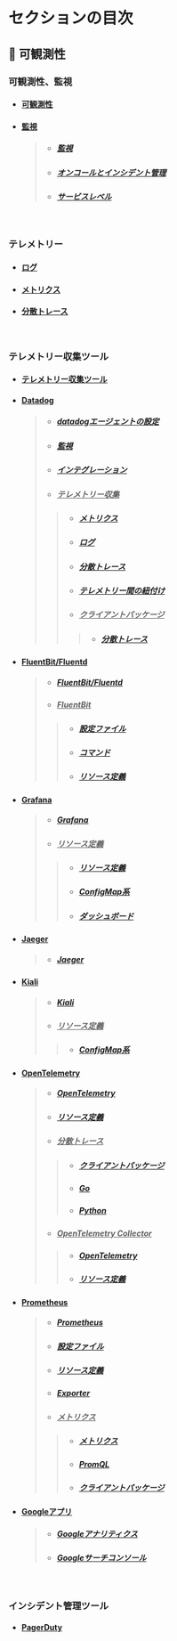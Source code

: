 
# セクションの目次

## 🔎 可観測性

### 可観測性、監視

* #### [︎可観測性](https://hiroki-it.github.io/tech-notebook/observability/observability.html)

* #### <u>監視</u>
  > * ##### [︎監視](https://hiroki-it.github.io/tech-notebook/observability/observability_monitoring.html)
  > * ##### [︎オンコールとインシデント管理](https://hiroki-it.github.io/tech-notebook/observability/observability_monitoring_oncall_incident_management.html)
  > * ##### [︎サービスレベル](https://hiroki-it.github.io/tech-notebook/observability/observability_monitoring_service_level.html)

<br>

### テレメトリー

* #### [ログ](https://hiroki-it.github.io/tech-notebook/observability/observability_telemetry_log.html)

* #### [メトリクス](https://hiroki-it.github.io/tech-notebook/observability/observability_telemetry_metrics.html)

* #### [分散トレース](https://hiroki-it.github.io/tech-notebook/observability/observability_telemetry_trace.html)

<br>

### テレメトリー収集ツール

* #### [テレメトリー収集ツール](https://hiroki-it.github.io/tech-notebook/observability/observability_telemetry_tools.html)

* #### <u>Datadog</u>
  > * ##### [︎datadogエージェントの設定](https://hiroki-it.github.io/tech-notebook/observability/observability_telemetry_tools_datadog_agent_conf.html)
  > * ##### [︎監視](https://hiroki-it.github.io/tech-notebook/observability/observability_telemetry_tools_datadog_monitoring.html)
  > * ##### [︎インテグレーション](https://hiroki-it.github.io/tech-notebook/observability/observability_telemetry_tools_datadog_integration.html)
  > * ##### <u>テレメトリー収集</u>
  > > * ##### [︎メトリクス](https://hiroki-it.github.io/tech-notebook/observability/observability_telemetry_tools_datadog_metrics.html)
  > > * ##### [︎ログ](https://hiroki-it.github.io/tech-notebook/observability/observability_telemetry_tools_datadog_log.html)
  > > * ##### [分散トレース](https://hiroki-it.github.io/tech-notebook/observability/observability_telemetry_tools_datadog_trace.html)
  > > * ##### [テレメトリー間の紐付け](https://hiroki-it.github.io/tech-notebook/observability/observability_telemetry_tools_datadog_telemetry_association.html)
  > > * ##### <u>クライアントパッケージ</u>
  > > > * ##### [分散トレース](https://hiroki-it.github.io/tech-notebook/observability/observability_telemetry_tools_datadog_client_package_trace.html)

* #### <u>FluentBit/Fluentd</u>
  > * ##### [FluentBit/Fluentd](https://hiroki-it.github.io/tech-notebook/observability/observability_telemetry_tools_fluentbit_fluentd.html)
  > * ##### <u>FluentBit</u>
  > > * ##### [設定ファイル](https://hiroki-it.github.io/tech-notebook/observability/observability_telemetry_tools_fluentbit_conf.html)
  > > * ##### [コマンド](https://hiroki-it.github.io/tech-notebook/observability/observability_telemetry_tools_fluentbit_command.html)
  > > * ##### [︎リソース定義](https://hiroki-it.github.io/tech-notebook/observability/observability_telemetry_tools_fluentbit_resource_definition.html)

* #### <u>Grafana</u>
  > * ##### [︎Grafana](https://hiroki-it.github.io/tech-notebook/observability/observability_telemetry_tools_grafana.html)
  > * ##### <u>リソース定義</u>
  > > * ##### [︎リソース定義](https://hiroki-it.github.io/tech-notebook/observability/observability_telemetry_tools_grafana_resource_definition.html)
  > > * ##### [ConfigMap系](https://hiroki-it.github.io/tech-notebook/observability/observability_telemetry_tools_grafana_resource_definition_configmap.html)
  > > * ##### [ダッシュボード](https://hiroki-it.github.io/tech-notebook/observability/observability_telemetry_tools_grafana_resource_definition_dashboard.html)

* #### <u>Jaeger</u>
  > * ##### [Jaeger](https://hiroki-it.github.io/tech-notebook/observability/observability_telemetry_tools_jaeger.html)

* #### <u>Kiali</u>
  > * ##### [︎Kiali](https://hiroki-it.github.io/tech-notebook/observability/observability_telemetry_tools_kiali.html)
  > * ##### <u>リソース定義</u>
  > > * ##### [ConfigMap系](https://hiroki-it.github.io/tech-notebook/observability/observability_telemetry_tools_kiali_resource_definition_configmap.html)

* #### <u>OpenTelemetry</u>
  > * ##### [OpenTelemetry](https://hiroki-it.github.io/tech-notebook/observability/observability_telemetry_tools_open_telemetry.html)
  > * ##### [リソース定義](https://hiroki-it.github.io/tech-notebook/observability/observability_telemetry_tools_open_telemetry_resource_definition.html)
  > * ##### <u>分散トレース</u>
  > > * ##### [クライアントパッケージ](https://hiroki-it.github.io/tech-notebook/observability/observability_telemetry_tools_open_telemetry_client_package_trace.html)
  > > * ##### [Go](https://hiroki-it.github.io/tech-notebook/observability/observability_telemetry_tools_open_telemetry_client_package_trace_go.html)
  > > * ##### [Python](https://hiroki-it.github.io/tech-notebook/observability/observability_telemetry_tools_open_telemetry_client_package_trace_python.html)
  > * ##### <u>OpenTelemetry Collector</u>
  > > * ##### [OpenTelemetry](https://hiroki-it.github.io/tech-notebook/observability/observability_telemetry_tools_open_telemetry_collector.html)
  > > * ##### [リソース定義](https://hiroki-it.github.io/tech-notebook/observability/observability_telemetry_tools_open_telemetry_collector_resource_definition.html)

* #### <u>Prometheus</u>
  > * ##### [︎Prometheus](https://hiroki-it.github.io/tech-notebook/observability/observability_telemetry_tools_prometheus.html)
  > * ##### [設定ファイル](https://hiroki-it.github.io/tech-notebook/observability/observability_telemetry_tools_prometheus_conf.html)
  > * ##### [︎リソース定義](https://hiroki-it.github.io/tech-notebook/observability/observability_telemetry_tools_prometheus_resource_definition.html)
  > * ##### [Exporter](https://hiroki-it.github.io/tech-notebook/observability/observability_telemetry_tools_prometheus_exporter.html)
  > * ##### <u>メトリクス</u>
  > > * ##### [メトリクス](https://hiroki-it.github.io/tech-notebook/observability/observability_telemetry_tools_prometheus_metrics.html)
  > > * ##### [︎PromQL](https://hiroki-it.github.io/tech-notebook/observability/observability_telemetry_tools_prometheus_metrics_promql.html)
  > > * ##### [クライアントパッケージ](https://hiroki-it.github.io/tech-notebook/observability/observability_telemetry_tools_prometheus_metrics_client_package.html)

* #### <u>Googleアプリ</u>
  > * ##### [︎Googleアナリティクス](https://hiroki-it.github.io/tech-notebook/observability/observability_telemetry_tools_google_analytics.html)
  > * ##### [︎Googleサーチコンソール](https://hiroki-it.github.io/tech-notebook/observability/observability_telemetry_tools_google_search_console.html)

<br>

### インシデント管理ツール

* #### [PagerDuty](https://hiroki-it.github.io/tech-notebook/observability/observability_incident_management_pagerduty.html)

<br>
